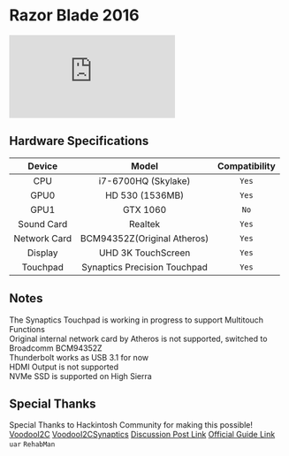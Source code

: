 # Razor Blade 2016
![TonyMacX86](https://www.tonymacx86.com/proxy.php?image=https%3A%2F%2Fassets.razerzone.com%2Feeimages%2Fproducts%2F26727%2Frzrblade14-15.png&hash=2cf9cd7c4515a195a517cd0a31cc3f8e)
## Hardware Specifications
| Device | Model | Compatibility |
| :-: | :-: | :-: |
| CPU | i7-6700HQ (Skylake) | `Yes` |
| GPU0 | HD 530 (1536MB) | `Yes` |
| GPU1 | GTX 1060 | `No` |
| Sound Card | Realtek | `Yes` |
| Network Card | BCM94352Z(Original Atheros) | `Yes` |
| Display | UHD 3K TouchScreen | `Yes` |
| Touchpad | Synaptics Precision Touchpad | `Yes` |

## Notes
The Synaptics Touchpad is working in progress to support Multitouch Functions  
Original internal network card by Atheros is not supported, switched to Broadcomm BCM94352Z  
Thunderbolt works as USB 3.1 for now  
HDMI Output is not supported  
NVMe SSD is supported on High Sierra

## Special Thanks
Special Thanks to Hackintosh Community for making this possible!  
[VoodooI2C](https://github.com/alexandred/VoodooI2C)
[VoodooI2CSynaptics](https://github.com/alexandred/VoodooI2CSynaptics)
[Discussion Post Link](https://www.tonymacx86.com/threads/razer-blade-2016-os-x-10-11-5.195497/)
[Official Guide Link](https://www.tonymacx86.com/threads/guide-razer-blade-late-2016-fhd.225043/)  
`uar` `RehabMan`
